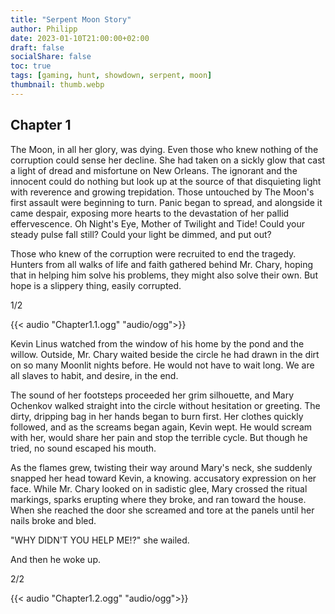 ```yaml
---
title: "Serpent Moon Story"
author: Philipp
date: 2023-01-10T21:00:00+02:00
draft: false
socialShare: false
toc: true
tags: [gaming, hunt, showdown, serpent, moon]
thumbnail: thumb.webp
---
```


## Chapter 1

The Moon, in all her glory, was dying. Even those who knew nothing of the corruption could sense her decline. She had taken on a sickly glow that cast a light of dread and misfortune on New Orleans. The ignorant and the innocent could do nothing but look up at the source of that disquieting light with reverence and growing trepidation. Those untouched by The Moon's first assault were beginning to turn. Panic began to spread, and alongside it came despair, exposing more hearts to the devastation of her pallid effervescence. Oh Night's Eye, Mother of Twilight and Tide! Could your steady pulse fall still? Could your light be dimmed, and put out?

Those who knew of the corruption were recruited to end the tragedy. Hunters from all walks of life and faith gathered behind Mr. Chary, hoping that in helping him solve his problems, they might also solve their own. But hope is a slippery thing, easily corrupted.

1/2

{{< audio "Chapter1.1.ogg" "audio/ogg">}}

Kevin Linus watched from the window of his home by the pond and the willow. Outside, Mr. Chary waited beside the circle he had drawn in the dirt on so many Moonlit nights before. He would not have to wait long. We are all slaves to habit, and desire, in the end.

The sound of her footsteps proceeded her grim silhouette, and Mary Ochenkov walked straight into the circle without hesitation or greeting. The dirty, dripping bag in her hands began to burn first. Her clothes quickly followed, and as the screams began again, Kevin wept. He would scream with her, would share her pain and stop the terrible cycle. But though he tried, no sound escaped his mouth.

As the flames grew, twisting their way around Mary's neck, she suddenly snapped her head toward Kevin, a knowing. accusatory expression on her face. While Mr. Chary looked on in sadistic glee, Mary crossed the ritual markings, sparks erupting where they broke, and ran toward the house. When she reached the door she screamed and tore at the panels until her nails broke and bled.

"WHY DIDN'T YOU HELP ME!?" she wailed.

And then he woke up.

2/2

{{< audio "Chapter1.2.ogg" "audio/ogg">}}